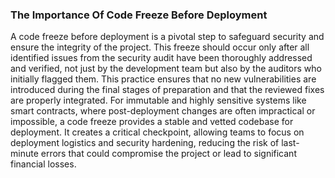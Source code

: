 ### The Importance Of Code Freeze Before Deployment

A code freeze before deployment is a pivotal step to safeguard security and ensure the integrity of the project.
This freeze should occur only after all identified issues from the security audit have been thoroughly addressed and verified, not just by the development team but also by the auditors who initially flagged them.
This practice ensures that no new vulnerabilities are introduced during the final stages of preparation and that the reviewed fixes are properly integrated.
For immutable and highly sensitive systems like smart contracts, where post-deployment changes are often impractical or impossible, a code freeze provides a stable and vetted codebase for deployment. It creates a critical checkpoint, allowing teams to focus on deployment logistics and security hardening, reducing the risk of last-minute errors that could compromise the project or lead to significant financial losses.